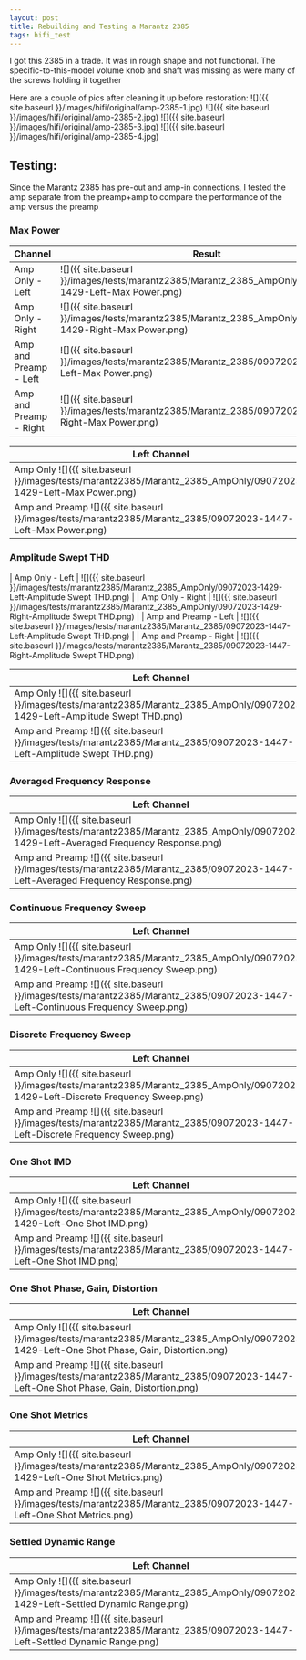 ```yaml
---
layout: post
title: Rebuilding and Testing a Marantz 2385
tags: hifi_test
---
```


I got this 2385 in a trade. It was in rough shape and not functional. The specific-to-this-model volume knob and shaft was missing as were many of the screws holding it together

Here are a couple of pics after cleaning it up before restoration:
![]({{ site.baseurl }}/images/hifi/original/amp-2385-1.jpg)
![]({{ site.baseurl }}/images/hifi/original/amp-2385-2.jpg)
![]({{ site.baseurl }}/images/hifi/original/amp-2385-3.jpg)
![]({{ site.baseurl }}/images/hifi/original/amp-2385-4.jpg)

## Testing:
Since the Marantz 2385 has pre-out and amp-in connections, I tested the amp separate from the preamp+amp to compare the performance of the amp versus the preamp

### Max Power

| Channel | Result |
| -- | -- |
| Amp Only - Left | ![]({{ site.baseurl }}/images/tests/marantz2385/Marantz_2385_AmpOnly/09072023-1429-Left-Max Power.png) |
| Amp Only - Right  | ![]({{ site.baseurl }}/images/tests/marantz2385/Marantz_2385_AmpOnly/09072023-1429-Right-Max Power.png) |
| Amp and Preamp - Left | ![]({{ site.baseurl }}/images/tests/marantz2385/Marantz_2385/09072023-1447-Left-Max Power.png) |
| Amp and Preamp - Right | ![]({{ site.baseurl }}/images/tests/marantz2385/Marantz_2385/09072023-1447-Right-Max Power.png) |

| Left Channel | Right Channel |
| ---- | ---- |
| Amp Only ![]({{ site.baseurl }}/images/tests/marantz2385/Marantz_2385_AmpOnly/09072023-1429-Left-Max Power.png) | Amp Only ![]({{ site.baseurl }}/images/tests/marantz2385/Marantz_2385_AmpOnly/09072023-1429-Right-Max Power.png) |
| Amp and Preamp ![]({{ site.baseurl }}/images/tests/marantz2385/Marantz_2385/09072023-1447-Left-Max Power.png) | Amp and Preamp ![]({{ site.baseurl }}/images/tests/marantz2385/Marantz_2385/09072023-1447-Right-Max Power.png) |

### Amplitude Swept THD

| Amp Only - Left | ![]({{ site.baseurl }}/images/tests/marantz2385/Marantz_2385_AmpOnly/09072023-1429-Left-Amplitude Swept THD.png) |
| Amp Only - Right  | ![]({{ site.baseurl }}/images/tests/marantz2385/Marantz_2385_AmpOnly/09072023-1429-Right-Amplitude Swept THD.png) |
| Amp and Preamp - Left | ![]({{ site.baseurl }}/images/tests/marantz2385/Marantz_2385/09072023-1447-Left-Amplitude Swept THD.png) |
| Amp and Preamp - Right | ![]({{ site.baseurl }}/images/tests/marantz2385/Marantz_2385/09072023-1447-Right-Amplitude Swept THD.png) |

| Left Channel | Right Channel |
| ---- | ---- |
| Amp Only ![]({{ site.baseurl }}/images/tests/marantz2385/Marantz_2385_AmpOnly/09072023-1429-Left-Amplitude Swept THD.png) | Amp Only ![]({{ site.baseurl }}/images/tests/marantz2385/Marantz_2385_AmpOnly/09072023-1429-Right-Amplitude Swept THD.png) |
| Amp and Preamp ![]({{ site.baseurl }}/images/tests/marantz2385/Marantz_2385/09072023-1447-Left-Amplitude Swept THD.png) | Amp and Preamp ![]({{ site.baseurl }}/images/tests/marantz2385/Marantz_2385/09072023-1447-Right-Amplitude Swept THD.png) |

### Averaged Frequency Response

| Left Channel | Right Channel |
| ---- | ---- |
| Amp Only ![]({{ site.baseurl }}/images/tests/marantz2385/Marantz_2385_AmpOnly/09072023-1429-Left-Averaged Frequency Response.png) | Amp Only ![]({{ site.baseurl }}/images/tests/marantz2385/Marantz_2385_AmpOnly/09072023-1429-Right-Averaged Frequency Response.png) |
| Amp and Preamp ![]({{ site.baseurl }}/images/tests/marantz2385/Marantz_2385/09072023-1447-Left-Averaged Frequency Response.png) | Amp and Preamp ![]({{ site.baseurl }}/images/tests/marantz2385/Marantz_2385/09072023-1447-Right-Averaged Frequency Response.png) |

### Continuous Frequency Sweep

| Left Channel | Right Channel |
| ---- | ---- |
| Amp Only ![]({{ site.baseurl }}/images/tests/marantz2385/Marantz_2385_AmpOnly/09072023-1429-Left-Continuous Frequency Sweep.png) | Amp Only ![]({{ site.baseurl }}/images/tests/marantz2385/Marantz_2385_AmpOnly/09072023-1429-Right-Continuous Frequency Sweep.png) |
| Amp and Preamp ![]({{ site.baseurl }}/images/tests/marantz2385/Marantz_2385/09072023-1447-Left-Continuous Frequency Sweep.png) | Amp and Preamp ![]({{ site.baseurl }}/images/tests/marantz2385/Marantz_2385/09072023-1447-Right-Continuous Frequency Sweep.png) |

### Discrete Frequency Sweep

| Left Channel | Right Channel |
| ---- | ---- |
| Amp Only ![]({{ site.baseurl }}/images/tests/marantz2385/Marantz_2385_AmpOnly/09072023-1429-Left-Discrete Frequency Sweep.png) | Amp Only ![]({{ site.baseurl }}/images/tests/marantz2385/Marantz_2385_AmpOnly/09072023-1429-Right-Discrete Frequency Sweep.png) |
| Amp and Preamp ![]({{ site.baseurl }}/images/tests/marantz2385/Marantz_2385/09072023-1447-Left-Discrete Frequency Sweep.png) | Amp and Preamp ![]({{ site.baseurl }}/images/tests/marantz2385/Marantz_2385/09072023-1447-Right-Discrete Frequency Sweep.png) |

### One Shot IMD

| Left Channel | Right Channel |
| ---- | ---- |
| Amp Only ![]({{ site.baseurl }}/images/tests/marantz2385/Marantz_2385_AmpOnly/09072023-1429-Left-One Shot IMD.png) | Amp Only ![]({{ site.baseurl }}/images/tests/marantz2385/Marantz_2385_AmpOnly/09072023-1429-Right-One Shot IMD.png) |
| Amp and Preamp ![]({{ site.baseurl }}/images/tests/marantz2385/Marantz_2385/09072023-1447-Left-One Shot IMD.png) | Amp and Preamp ![]({{ site.baseurl }}/images/tests/marantz2385/Marantz_2385/09072023-1447-Right-One Shot IMD.png) |

### One Shot Phase, Gain, Distortion

| Left Channel | Right Channel |
| ---- | ---- |
| Amp Only ![]({{ site.baseurl }}/images/tests/marantz2385/Marantz_2385_AmpOnly/09072023-1429-Left-One Shot Phase, Gain, Distortion.png) | Amp Only ![]({{ site.baseurl }}/images/tests/marantz2385/Marantz_2385_AmpOnly/09072023-1429-Right-One Shot Phase, Gain, Distortion.png) |
| Amp and Preamp ![]({{ site.baseurl }}/images/tests/marantz2385/Marantz_2385/09072023-1447-Left-One Shot Phase, Gain, Distortion.png) | Amp and Preamp ![]({{ site.baseurl }}/images/tests/marantz2385/Marantz_2385/09072023-1447-Right-One Shot Phase, Gain, Distortion.png) |

### One Shot Metrics

| Left Channel | Right Channel |
| ---- | ---- |
| Amp Only ![]({{ site.baseurl }}/images/tests/marantz2385/Marantz_2385_AmpOnly/09072023-1429-Left-One Shot Metrics.png) | Amp Only ![]({{ site.baseurl }}/images/tests/marantz2385/Marantz_2385_AmpOnly/09072023-1429-Right-One Shot Metrics.png) |
| Amp and Preamp ![]({{ site.baseurl }}/images/tests/marantz2385/Marantz_2385/09072023-1447-Left-One Shot Metrics.png) | Amp and Preamp ![]({{ site.baseurl }}/images/tests/marantz2385/Marantz_2385/09072023-1447-Right-One Shot Metrics.png) |

### Settled Dynamic Range

| Left Channel | Right Channel |
| ---- | ---- |
| Amp Only ![]({{ site.baseurl }}/images/tests/marantz2385/Marantz_2385_AmpOnly/09072023-1429-Left-Settled Dynamic Range.png) | Amp Only ![]({{ site.baseurl }}/images/tests/marantz2385/Marantz_2385_AmpOnly/09072023-1429-Right-Settled Dynamic Range.png) |
| Amp and Preamp ![]({{ site.baseurl }}/images/tests/marantz2385/Marantz_2385/09072023-1447-Left-Settled Dynamic Range.png) | Amp and Preamp ![]({{ site.baseurl }}/images/tests/marantz2385/Marantz_2385/09072023-1447-Right-Settled Dynamic Range.png) |
